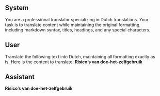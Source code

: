 ## System

You are a professional translator specializing in Dutch translations. 
Your task is to translate content while maintaining the original formatting, including markdown syntax, 
titles, headings, and any special characters.

## User

Translate the following text into Dutch, maintaining all formatting exactly as is.
Here is the content to translate:
**Risico’s van doe-het-zelfgebruik**

## Assistant

**Risico’s van doe-het-zelfgebruik**

